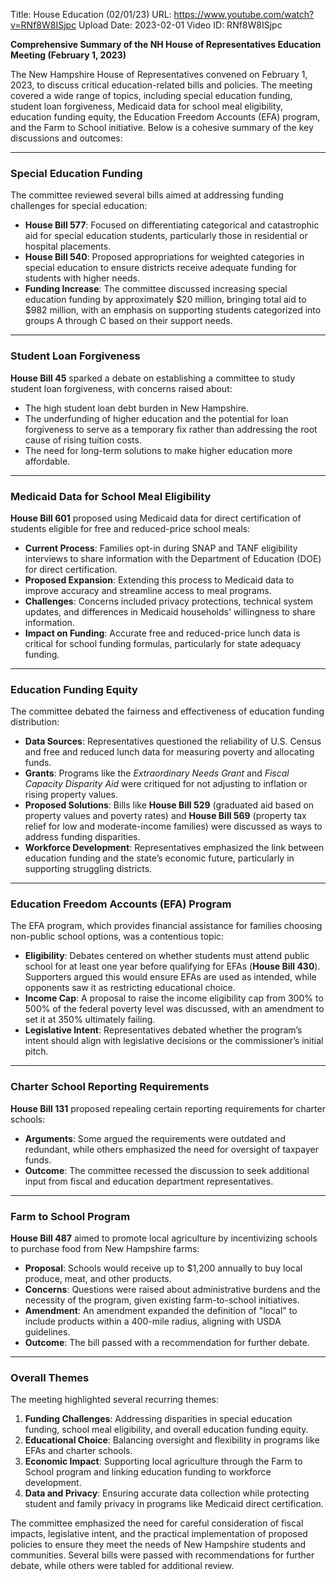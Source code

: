 Title: House Education (02/01/23)
URL: https://www.youtube.com/watch?v=RNf8W8ISjpc
Upload Date: 2023-02-01
Video ID: RNf8W8ISjpc

**Comprehensive Summary of the NH House of Representatives Education Meeting (February 1, 2023)**

The New Hampshire House of Representatives convened on February 1, 2023, to discuss critical education-related bills and policies. The meeting covered a wide range of topics, including special education funding, student loan forgiveness, Medicaid data for school meal eligibility, education funding equity, the Education Freedom Accounts (EFA) program, and the Farm to School initiative. Below is a cohesive summary of the key discussions and outcomes:

---

### **Special Education Funding**
The committee reviewed several bills aimed at addressing funding challenges for special education:
- **House Bill 577**: Focused on differentiating categorical and catastrophic aid for special education students, particularly those in residential or hospital placements.
- **House Bill 540**: Proposed appropriations for weighted categories in special education to ensure districts receive adequate funding for students with higher needs.
- **Funding Increase**: The committee discussed increasing special education funding by approximately $20 million, bringing total aid to $982 million, with an emphasis on supporting students categorized into groups A through C based on their support needs.

---

### **Student Loan Forgiveness**
**House Bill 45** sparked a debate on establishing a committee to study student loan forgiveness, with concerns raised about:
- The high student loan debt burden in New Hampshire.
- The underfunding of higher education and the potential for loan forgiveness to serve as a temporary fix rather than addressing the root cause of rising tuition costs.
- The need for long-term solutions to make higher education more affordable.

---

### **Medicaid Data for School Meal Eligibility**
**House Bill 601** proposed using Medicaid data for direct certification of students eligible for free and reduced-price school meals:
- **Current Process**: Families opt-in during SNAP and TANF eligibility interviews to share information with the Department of Education (DOE) for direct certification.
- **Proposed Expansion**: Extending this process to Medicaid data to improve accuracy and streamline access to meal programs.
- **Challenges**: Concerns included privacy protections, technical system updates, and differences in Medicaid households' willingness to share information.
- **Impact on Funding**: Accurate free and reduced-price lunch data is critical for school funding formulas, particularly for state adequacy funding.

---

### **Education Funding Equity**
The committee debated the fairness and effectiveness of education funding distribution:
- **Data Sources**: Representatives questioned the reliability of U.S. Census and free and reduced lunch data for measuring poverty and allocating funds.
- **Grants**: Programs like the *Extraordinary Needs Grant* and *Fiscal Capacity Disparity Aid* were critiqued for not adjusting to inflation or rising property values.
- **Proposed Solutions**: Bills like **House Bill 529** (graduated aid based on property values and poverty rates) and **House Bill 569** (property tax relief for low and moderate-income families) were discussed as ways to address funding disparities.
- **Workforce Development**: Representatives emphasized the link between education funding and the state’s economic future, particularly in supporting struggling districts.

---

### **Education Freedom Accounts (EFA) Program**
The EFA program, which provides financial assistance for families choosing non-public school options, was a contentious topic:
- **Eligibility**: Debates centered on whether students must attend public school for at least one year before qualifying for EFAs (**House Bill 430**). Supporters argued this would ensure EFAs are used as intended, while opponents saw it as restricting educational choice.
- **Income Cap**: A proposal to raise the income eligibility cap from 300% to 500% of the federal poverty level was discussed, with an amendment to set it at 350% ultimately failing.
- **Legislative Intent**: Representatives debated whether the program’s intent should align with legislative decisions or the commissioner’s initial pitch.

---

### **Charter School Reporting Requirements**
**House Bill 131** proposed repealing certain reporting requirements for charter schools:
- **Arguments**: Some argued the requirements were outdated and redundant, while others emphasized the need for oversight of taxpayer funds.
- **Outcome**: The committee recessed the discussion to seek additional input from fiscal and education department representatives.

---

### **Farm to School Program**
**House Bill 487** aimed to promote local agriculture by incentivizing schools to purchase food from New Hampshire farms:
- **Proposal**: Schools would receive up to $1,200 annually to buy local produce, meat, and other products.
- **Concerns**: Questions were raised about administrative burdens and the necessity of the program, given existing farm-to-school initiatives.
- **Amendment**: An amendment expanded the definition of "local" to include products within a 400-mile radius, aligning with USDA guidelines.
- **Outcome**: The bill passed with a recommendation for further debate.

---

### **Overall Themes**
The meeting highlighted several recurring themes:
1. **Funding Challenges**: Addressing disparities in special education funding, school meal eligibility, and overall education funding equity.
2. **Educational Choice**: Balancing oversight and flexibility in programs like EFAs and charter schools.
3. **Economic Impact**: Supporting local agriculture through the Farm to School program and linking education funding to workforce development.
4. **Data and Privacy**: Ensuring accurate data collection while protecting student and family privacy in programs like Medicaid direct certification.

The committee emphasized the need for careful consideration of fiscal impacts, legislative intent, and the practical implementation of proposed policies to ensure they meet the needs of New Hampshire students and communities. Several bills were passed with recommendations for further debate, while others were tabled for additional review.